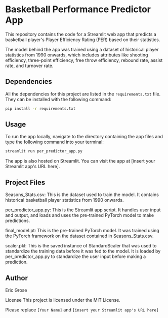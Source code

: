 # Basketball Performance Predictor App

This repository contains the code for a Streamlit web app that predicts a basketball player's Player Efficiency Rating (PER) based on their statistics.

The model behind the app was trained using a dataset of historical player statistics from 1990 onwards, which includes attributes like shooting efficiency, three-point efficiency, free throw efficiency, rebound rate, assist rate, and turnover rate.

## Dependencies

All the dependencies for this project are listed in the `requirements.txt` file. They can be installed with the following command:

```bash
pip install -r requirements.txt
```

## Usage
To run the app locally, navigate to the directory containing the app files and type the following command into your terminal:

```bash
streamlit run per_predictor_app.py
```

The app is also hosted on Streamlit. You can visit the app at [insert your Streamlit app's URL here].

## Project Files
Seasons_Stats.csv: This is the dataset used to train the model. It contains historical basketball player statistics from 1990 onwards.

per_predictor_app.py: This is the Streamlit app script. It handles user input and output, and loads and uses the pre-trained PyTorch model to make predictions.

final_model.pt: This is the pre-trained PyTorch model. It was trained using the PyTorch framework on the dataset contained in Seasons_Stats.csv.

scaler.pkl: This is the saved instance of StandardScaler that was used to standardize the training data before it was fed to the model. It is loaded by per_predictor_app.py to standardize the user input before making a prediction.

## Author
Eric Grose

License
This project is licensed under the MIT License.


Please replace `[Your Name]` and `[insert your Streamlit app's URL here]` 
